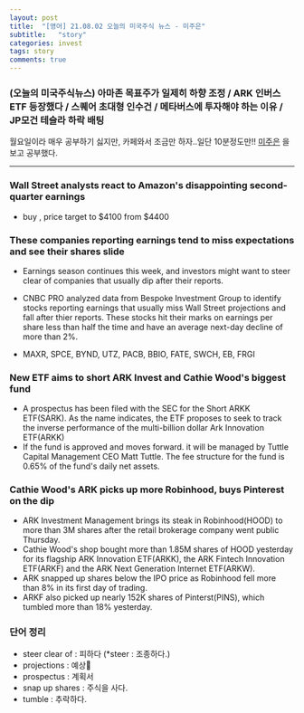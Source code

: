 ```yaml
---
layout: post
title:  "[영어] 21.08.02 오늘의 미국주식 뉴스 - 미주은"
subtitle:   "story"
categories: invest
tags: story
comments: true
---
```


### (오늘의 미국주식뉴스) 아마존 목표주가 일제히 하향 조정 / ARK 인버스 ETF 등장했다 / 스퀘어 초대형 인수건 / 메타버스에 투자해야 하는 이유 / JP모건 테슬라 하락 배팅
  
월요일이라 매우 공부하기 싫지만, 카페와서 조금만 하자..일단 10분정도만!!
[미주은](https://www.youtube.com/watch?v=QvClgaMyuLQ) 을 보고 공부했다.

---
### Wall Street analysts react to Amazon's disappointing second-quarter earnings
- buy , price target to $4100 from $4400 

### These companies reporting earnings tend to miss expectations and see their shares slide
- Earnings season continues this week, and investors might want to steer clear of companies that usually dip after their reports.

- CNBC PRO analyzed data from Bespoke Investment Group to identify stocks reporting earnings that usually miss Wall Street projections and fall after thier reports. These stocks hit their marks on earnings per share less than half the time and have an average next-day decline of more than 2%.
- MAXR, SPCE, BYND, UTZ, PACB, BBIO, FATE, SWCH, EB, FRGI

### New ETF aims to short ARK Invest and Cathie Wood's biggest fund
- A prospectus has been filed with the SEC for the Short ARKK ETF(SARK). As the name indicates, the ETF proposes to seek to track the inverse performance of the multi-billion dollar Ark Innovation ETF(ARKK)
- If the fund is approved and moves forward. it will be managed by Tuttle Capital Management CEO Matt Tuttle. The fee structure for the fund is 0.65% of the fund's daily net assets.

### Cathie Wood's ARK picks up more Robinhood, buys Pinterest on the dip
- ARK Investment Management brings its steak in Robinhood(HOOD) to more than 3M shares after the retail brokerage company went public Thursday.
- Cathie Wood's shop bought more than 1.85M shares of HOOD yesterday for its flagship ARK Innovation ETF(ARKK), the ARK Fintech Innovation ETF(ARKF) and the ARK Next Generation Internet ETF(ARKW).
- ARK snapped up shares below the IPO price as Robinhood fell more than 8% in its first day of trading.
- ARKF also picked up nearly 152K shares of Pinterst(PINS), which tumbled more than 18% yesterday.


### 단어 정리
- steer clear of : 피하다 (*steer : 조종하다.)
- projections : 예상
- prospectus : 계획서
- snap up shares : 주식을 사다.
- tumble : 추락하다.